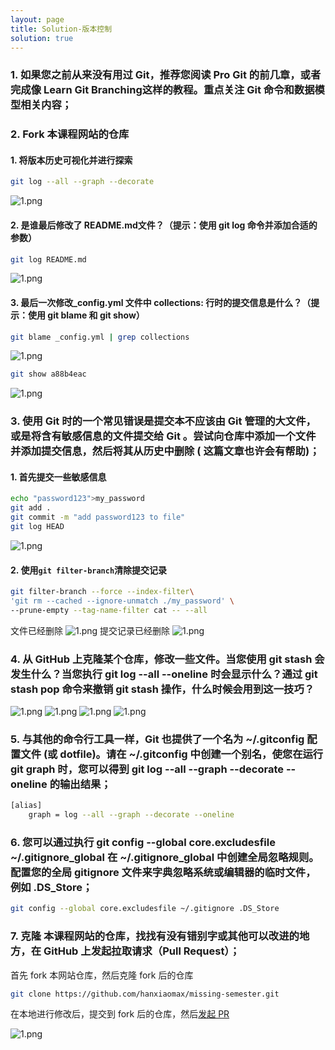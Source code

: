 ```yaml
---
layout: page
title: Solution-版本控制
solution: true
---
```


### 1. 如果您之前从来没有用过 Git，推荐您阅读 Pro Git 的前几章，或者完成像 Learn Git Branching这样的教程。重点关注 Git 命令和数据模型相关内容；


### 2. Fork 本课程网站的仓库

#### 1. 将版本历史可视化并进行探索
```bash
git log --all --graph --decorate
```
![1.png]({{site.url}}/2020/solutions/images/6/1.png)
#### 2. 是谁最后修改了 README.md文件？（提示：使用 git log 命令并添加合适的参数）
   ```bash
   git log README.md
   ```
![1.png]({{site.url}}/2020/solutions/images/6/2.png)
#### 3. 最后一次修改_config.yml 文件中 collections: 行时的提交信息是什么？（提示：使用 git blame 和 git show）
```bash
git blame _config.yml | grep collections
```
![1.png]({{site.url}}/2020/solutions/images/6/3.png)
```bash
git show a88b4eac
```
![1.png]({{site.url}}/2020/solutions/images/6/4.png)
### 3. 使用 Git 时的一个常见错误是提交本不应该由 Git 管理的大文件，或是将含有敏感信息的文件提交给 Git 。尝试向仓库中添加一个文件并添加提交信息，然后将其从历史中删除 ( 这篇文章也许会有帮助)；

#### 1. 首先提交一些敏感信息
```bash
echo "password123">my_password
git add .
git commit -m "add password123 to file"
git log HEAD
```
![1.png]({{site.url}}/2020/solutions/images/6/5.png)

#### 2. 使用`git filter-branch`清除提交记录
```bash
git filter-branch --force --index-filter\
'git rm --cached --ignore-unmatch ./my_password' \
--prune-empty --tag-name-filter cat -- --all
```
文件已经删除
![1.png]({{site.url}}/2020/solutions/images/6/6.png)
提交记录已经删除
![1.png]({{site.url}}/2020/solutions/images/6/7.png)


### 4. 从 GitHub 上克隆某个仓库，修改一些文件。当您使用 git stash 会发生什么？当您执行 git log --all --oneline 时会显示什么？通过 git stash pop 命令来撤销 git stash 操作，什么时候会用到这一技巧？
![1.png]({{site.url}}/2020/solutions/images/6/8.png)
![1.png]({{site.url}}/2020/solutions/images/6/9.png)
![1.png]({{site.url}}/2020/solutions/images/6/10.png)
![1.png]({{site.url}}/2020/solutions/images/6/11.png)

### 5. 与其他的命令行工具一样，Git 也提供了一个名为 ~/.gitconfig 配置文件 (或 dotfile)。请在 ~/.gitconfig 中创建一个别名，使您在运行 git graph 时，您可以得到 git log --all --graph --decorate --oneline 的输出结果；
```bash
[alias]
    graph = log --all --graph --decorate --oneline
```
### 6. 您可以通过执行 git config --global core.excludesfile ~/.gitignore_global 在 ~/.gitignore_global 中创建全局忽略规则。配置您的全局 gitignore 文件来字典忽略系统或编辑器的临时文件，例如 .DS_Store；
```bash
git config --global core.excludesfile ~/.gitignore .DS_Store
```
### 7. 克隆 本课程网站的仓库，找找有没有错别字或其他可以改进的地方，在 GitHub 上发起拉取请求（Pull Request）；

首先 fork 本网站仓库，然后克隆 fork 后的仓库
```bash
git clone https://github.com/hanxiaomax/missing-semester.git
```
在本地进行修改后，提交到 fork 后的仓库，然后[发起 PR](https://github.com/missing-semester/missing-semester/pulls)

![1.png]({{site.url}}/2020/solutions/images/6/12.png)

